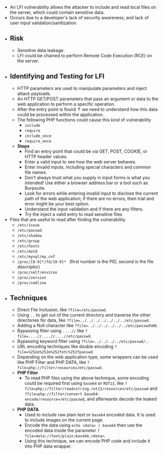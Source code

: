 - An LFI vulnerability allows the attacker to include and read local files on the server, which could contain sensitive data.
- Occurs due to a developer's lack of security awareness, and lack of user input validation/sanitization.
- ## Risk
	- Sensitive data leakage.
	- LFI could be chained to perform Remote Code Execution (RCE) on the server.
- ## Identifying and Testing for LFI
	- HTTP parameters are used to manipulate parameters and inject attack payloads.
	- An HTTP GET/POST parameters that pass an argument or data to the web application to perform a specific operation.
	- After the entry point is found &uarr; we need to understand how this data could be processed within the application.
	- The following PHP functions could cause this kind of vulnerability
		- `include`
		- `require`
		- `include_once`
		- `require_once`
	- **Steps**
		- Find an entry point that could be via GET, POST, COOKIE, or HTTP header values.
		- Enter a valid input to see how the web server behaves.
		- Enter invalid inputs, including special characters and common file names.
		- Don't always trust what you supply in input forms is what you intended! Use either a browser address bar or a tool such as Burpsuite.
		- Look for errors while entering invalid input to disclose the current path of the web application; if there are no errors, then trial and error might be your best option.
		- Understand the input validation and if there are any filters.
		- Try the inject a valid entry to read sensitive files
- Files that are useful to read after finding the vulnerability
	- `/etc/issue`
	- `/etc/passwd`
	- `/etc/shadow`
	- `/etc/group`
	- `/etc/hosts`
	- `/etc/motd`
	- `/etc/mysql/my.cnf`
	- `/proc/[0-9]*/fd/[0-9]* ` (first number is the PID, second is the file descriptor)
	- `/proc/self/environ`
	- `/proc/version`
	- `/proc/cmdline`
- ## Techniques
	- Direct File Inclusion, like `?file=/etc/passwd`.
	- Using `..` to get out of the current directory and traverse the other directories for data, like `?file=../../../../../../../etc/passwd`.
	- Adding a Null character like `?file=../../../../../../etc/passwd%00`.
	- Bypassing filter using `....//` like `?file=....//....//....//etc/passwd`.
	- Bypassing keyword filter using `?file=../../../../etc/passwd/.`.
	- URL encoding techniques like double encoding `?file=%252e%252e%252fetc%252fpasswd`.
	- Depending on the web application type, some wrappers can be used like PHP Filter and PHP DATA, like `?file=php://filter/resource=/etc/passwd`.
	- **PHP Filter**
		- To read PHP files using the above technique, some encoding could be required first using `base64` or `ROT13`, like `?file=php://filter/read=string.rot13/resource=/etc/passwd` and `?file=php://filter/convert.base64-encode/resource=/etc/passwd`, and afterwards decode the leaked data.
	- **PHP DATA**
		- Used to include raw plain text or `base64` encoded data. It is used to include images on the current page.
		- Encode the data using `echo <data> | base64` then use the encoded data inside the parameter `?file=data://text/plain;base64,<data>`.
		- Using this technique, we can encode PHP code and include it into PHP data wrapper.